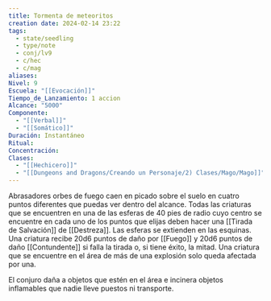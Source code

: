 ```yaml
---
title: Tormenta de meteoritos
creation date: 2024-02-14 23:22
tags:
  - state/seedling
  - type/note
  - conj/lv9
  - c/hec
  - c/mag
aliases: 
Nivel: 9
Escuela: "[[Evocación]]"
Tiempo_de_Lanzamiento: 1 accion
Alcance: "5000"
Componente:
  - "[[Verbal]]"
  - "[[Somático]]"
Duración: Instantáneo
Ritual: 
Concentración: 
Clases:
  - "[[Hechicero]]"
  - "[[Dungeons and Dragons/Creando un Personaje/2) Clases/Mago/Mago]]"
---
```

Abrasadores orbes de fuego caen en picado sobre el suelo en cuatro puntos diferentes que puedas ver dentro del alcance. Todas las criaturas que se encuentren en una de las esferas de 40 pies de radio cuyo centro se encuentre en cada uno de los puntos que elijas deben hacer una [[Tirada de Salvación]] de [[Destreza]]. Las esferas se extienden en las esquinas. Una criatura recibe 20d6 puntos de daño por [[Fuego]] y 20d6 puntos de daño [[Contundente]] si falla la tirada o, si tiene éxito, la mitad. Una criatura que se encuentre en el área de más de una explosión solo queda afectada por una.

El conjuro daña a objetos que estén en el área e incinera objetos inflamables que nadie lleve puestos ni transporte.